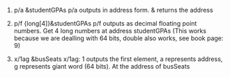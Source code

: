 1. p/a &studentGPAs
p/a outputs in address form. & returns the address

2. p/f {long[4]}&studentGPAs
p/f outputs as decimal floating point numbers. Get 4 long numbers at address studentGPAs (This works because we are dealling with 64 bits, double also works, see book page: 9)

3. x/1ag &busSeats
x/1ag: 1 outputs the first element, a represents address, g represents giant word (64 bits). At the address of busSeats
